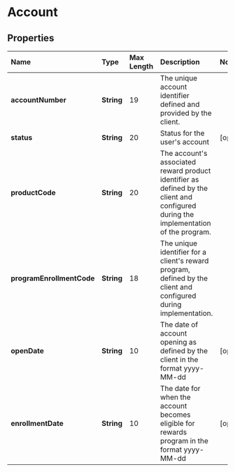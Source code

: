 # Account

## Properties <a name="properties"></a>

| Name | Type | Max Length | Description | Notes |
| :--- | :--- | :--------- | :---------- | :---- |
| **accountNumber** | **String** | 19 | The unique account identifier defined and provided by the client. ||
| **status** | **String** | 20 | Status for the user's account | [optional] |
| **productCode** | **String** | 20 | The account's associated reward product identifier as defined by the client and configured during the implementation of the program. ||
| **programEnrollmentCode** | **String** | 18 | The unique identifier for a client's reward program, defined by the client and configured during implementation. ||
| **openDate** | **String** | 10 | The date of account opening as defined by the client in the format yyyy-MM-dd | [optional] |
| **enrollmentDate** | **String** | 10 | The date for when the account becomes eligible for rewards program in the format yyyy-MM-dd | [optional] |
